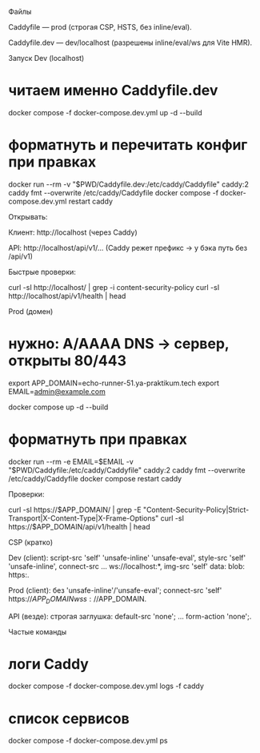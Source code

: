 Файлы

Caddyfile — prod (строгая CSP, HSTS, без inline/eval).

Caddyfile.dev — dev/localhost (разрешены inline/eval/ws для Vite HMR).

Запуск
Dev (localhost)

# читаем именно Caddyfile.dev

docker compose -f docker-compose.dev.yml up -d --build

# форматнуть и перечитать конфиг при правках

docker run --rm -v "$PWD/Caddyfile.dev:/etc/caddy/Caddyfile" caddy:2 caddy fmt --overwrite /etc/caddy/Caddyfile
docker compose -f docker-compose.dev.yml restart caddy

Открывать:

Клиент: http://localhost (через Caddy)

API: http://localhost/api/v1/... (Caddy режет префикс → у бэка путь без /api/v1)

Быстрые проверки:

curl -sI http://localhost/ | grep -i content-security-policy
curl -sI http://localhost/api/v1/health | head

Prod (домен)

# нужно: A/AAAA DNS → сервер, открыты 80/443

export APP_DOMAIN=echo-runner-51.ya-praktikum.tech
export EMAIL=admin@example.com

docker compose up -d --build

# форматнуть при правках

docker run --rm -e EMAIL=$EMAIL -v "$PWD/Caddyfile:/etc/caddy/Caddyfile" caddy:2 caddy fmt --overwrite /etc/caddy/Caddyfile
docker compose restart caddy

Проверки:

curl -sI https://$APP_DOMAIN/ | grep -E "Content-Security-Policy|Strict-Transport|X-Content-Type|X-Frame-Options"
curl -sI https://$APP_DOMAIN/api/v1/health | head

CSP (кратко)

Dev (client): script-src 'self' 'unsafe-inline' 'unsafe-eval', style-src 'self' 'unsafe-inline', connect-src ... ws://localhost:\*, img-src 'self' data: blob: https:.

Prod (client): без 'unsafe-inline'/'unsafe-eval'; connect-src 'self' https://$APP_DOMAIN wss://$APP_DOMAIN.

API (везде): строгая заглушка: default-src 'none'; ... form-action 'none';.

Частые команды

# логи Caddy

docker compose -f docker-compose.dev.yml logs -f caddy

# список сервисов

docker compose -f docker-compose.dev.yml ps
